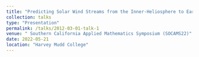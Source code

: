 ```yaml
---
title: "Predicting Solar Wind Streams from the Inner-Heliosphere to Earth via Shifted Operator Inference"
collection: talks
type: "Presentation"
permalink: /talks/2012-03-01-talk-1
venue: " Southern California Applied Mathematics Symposium (SOCAMS22)"
date: 2022-05-21
location: "Harvey Mudd College"
---
```


